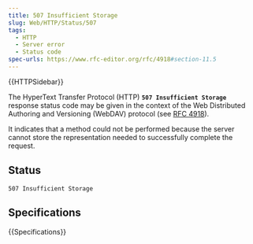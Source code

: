 ```yaml
---
title: 507 Insufficient Storage
slug: Web/HTTP/Status/507
tags:
  - HTTP
  - Server error
  - Status code
spec-urls: https://www.rfc-editor.org/rfc/4918#section-11.5
---
```

{{HTTPSidebar}}

The HyperText Transfer Protocol (HTTP) **`507 Insufficient Storage`** response status code may be given in the context of the Web Distributed Authoring and Versioning (WebDAV) protocol (see [RFC 4918](https://datatracker.ietf.org/doc/html/rfc4918)).

It indicates that a method could not be performed because the server cannot store the representation needed to successfully complete the request.

## Status

```
507 Insufficient Storage
```

## Specifications

{{Specifications}}
